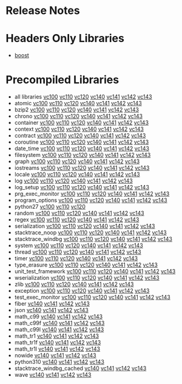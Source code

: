 # Release Notes
# Headers Only Libraries
- [boost](http://nuget.org/packages/boost/1.79.0)
# Precompiled Libraries
- all libraries [vc100](http://nuget.org/packages/boost-vc100/1.79.0) [vc110](http://nuget.org/packages/boost-vc110/1.79.0) [vc120](http://nuget.org/packages/boost-vc120/1.79.0) [vc140](http://nuget.org/packages/boost-vc140/1.79.0) [vc141](http://nuget.org/packages/boost-vc141/1.79.0) [vc142](http://nuget.org/packages/boost-vc142/1.79.0) [vc143](http://nuget.org/packages/boost-vc143/1.79.0)
- atomic [vc100](http://nuget.org/packages/boost_atomic-vc100/1.79.0) [vc110](http://nuget.org/packages/boost_atomic-vc110/1.79.0) [vc120](http://nuget.org/packages/boost_atomic-vc120/1.79.0) [vc140](http://nuget.org/packages/boost_atomic-vc140/1.79.0) [vc141](http://nuget.org/packages/boost_atomic-vc141/1.79.0) [vc142](http://nuget.org/packages/boost_atomic-vc142/1.79.0) [vc143](http://nuget.org/packages/boost_atomic-vc143/1.79.0)
- bzip2 [vc100](http://nuget.org/packages/boost_bzip2-vc100/1.79.0) [vc110](http://nuget.org/packages/boost_bzip2-vc110/1.79.0) [vc120](http://nuget.org/packages/boost_bzip2-vc120/1.79.0) [vc140](http://nuget.org/packages/boost_bzip2-vc140/1.79.0) [vc141](http://nuget.org/packages/boost_bzip2-vc141/1.79.0) [vc142](http://nuget.org/packages/boost_bzip2-vc142/1.79.0) [vc143](http://nuget.org/packages/boost_bzip2-vc143/1.79.0)
- chrono [vc100](http://nuget.org/packages/boost_chrono-vc100/1.79.0) [vc110](http://nuget.org/packages/boost_chrono-vc110/1.79.0) [vc120](http://nuget.org/packages/boost_chrono-vc120/1.79.0) [vc140](http://nuget.org/packages/boost_chrono-vc140/1.79.0) [vc141](http://nuget.org/packages/boost_chrono-vc141/1.79.0) [vc142](http://nuget.org/packages/boost_chrono-vc142/1.79.0) [vc143](http://nuget.org/packages/boost_chrono-vc143/1.79.0)
- container [vc100](http://nuget.org/packages/boost_container-vc100/1.79.0) [vc110](http://nuget.org/packages/boost_container-vc110/1.79.0) [vc120](http://nuget.org/packages/boost_container-vc120/1.79.0) [vc140](http://nuget.org/packages/boost_container-vc140/1.79.0) [vc141](http://nuget.org/packages/boost_container-vc141/1.79.0) [vc142](http://nuget.org/packages/boost_container-vc142/1.79.0) [vc143](http://nuget.org/packages/boost_container-vc143/1.79.0)
- context [vc100](http://nuget.org/packages/boost_context-vc100/1.79.0) [vc110](http://nuget.org/packages/boost_context-vc110/1.79.0) [vc120](http://nuget.org/packages/boost_context-vc120/1.79.0) [vc140](http://nuget.org/packages/boost_context-vc140/1.79.0) [vc141](http://nuget.org/packages/boost_context-vc141/1.79.0) [vc142](http://nuget.org/packages/boost_context-vc142/1.79.0) [vc143](http://nuget.org/packages/boost_context-vc143/1.79.0)
- contract [vc100](http://nuget.org/packages/boost_contract-vc100/1.79.0) [vc110](http://nuget.org/packages/boost_contract-vc110/1.79.0) [vc120](http://nuget.org/packages/boost_contract-vc120/1.79.0) [vc140](http://nuget.org/packages/boost_contract-vc140/1.79.0) [vc141](http://nuget.org/packages/boost_contract-vc141/1.79.0) [vc142](http://nuget.org/packages/boost_contract-vc142/1.79.0) [vc143](http://nuget.org/packages/boost_contract-vc143/1.79.0)
- coroutine [vc100](http://nuget.org/packages/boost_coroutine-vc100/1.79.0) [vc110](http://nuget.org/packages/boost_coroutine-vc110/1.79.0) [vc120](http://nuget.org/packages/boost_coroutine-vc120/1.79.0) [vc140](http://nuget.org/packages/boost_coroutine-vc140/1.79.0) [vc141](http://nuget.org/packages/boost_coroutine-vc141/1.79.0) [vc142](http://nuget.org/packages/boost_coroutine-vc142/1.79.0) [vc143](http://nuget.org/packages/boost_coroutine-vc143/1.79.0)
- date_time [vc100](http://nuget.org/packages/boost_date_time-vc100/1.79.0) [vc110](http://nuget.org/packages/boost_date_time-vc110/1.79.0) [vc120](http://nuget.org/packages/boost_date_time-vc120/1.79.0) [vc140](http://nuget.org/packages/boost_date_time-vc140/1.79.0) [vc141](http://nuget.org/packages/boost_date_time-vc141/1.79.0) [vc142](http://nuget.org/packages/boost_date_time-vc142/1.79.0) [vc143](http://nuget.org/packages/boost_date_time-vc143/1.79.0)
- filesystem [vc100](http://nuget.org/packages/boost_filesystem-vc100/1.79.0) [vc110](http://nuget.org/packages/boost_filesystem-vc110/1.79.0) [vc120](http://nuget.org/packages/boost_filesystem-vc120/1.79.0) [vc140](http://nuget.org/packages/boost_filesystem-vc140/1.79.0) [vc141](http://nuget.org/packages/boost_filesystem-vc141/1.79.0) [vc142](http://nuget.org/packages/boost_filesystem-vc142/1.79.0) [vc143](http://nuget.org/packages/boost_filesystem-vc143/1.79.0)
- graph [vc100](http://nuget.org/packages/boost_graph-vc100/1.79.0) [vc110](http://nuget.org/packages/boost_graph-vc110/1.79.0) [vc120](http://nuget.org/packages/boost_graph-vc120/1.79.0) [vc140](http://nuget.org/packages/boost_graph-vc140/1.79.0) [vc141](http://nuget.org/packages/boost_graph-vc141/1.79.0) [vc142](http://nuget.org/packages/boost_graph-vc142/1.79.0) [vc143](http://nuget.org/packages/boost_graph-vc143/1.79.0)
- iostreams [vc100](http://nuget.org/packages/boost_iostreams-vc100/1.79.0) [vc110](http://nuget.org/packages/boost_iostreams-vc110/1.79.0) [vc120](http://nuget.org/packages/boost_iostreams-vc120/1.79.0) [vc140](http://nuget.org/packages/boost_iostreams-vc140/1.79.0) [vc141](http://nuget.org/packages/boost_iostreams-vc141/1.79.0) [vc142](http://nuget.org/packages/boost_iostreams-vc142/1.79.0) [vc143](http://nuget.org/packages/boost_iostreams-vc143/1.79.0)
- locale [vc100](http://nuget.org/packages/boost_locale-vc100/1.79.0) [vc110](http://nuget.org/packages/boost_locale-vc110/1.79.0) [vc120](http://nuget.org/packages/boost_locale-vc120/1.79.0) [vc140](http://nuget.org/packages/boost_locale-vc140/1.79.0) [vc141](http://nuget.org/packages/boost_locale-vc141/1.79.0) [vc142](http://nuget.org/packages/boost_locale-vc142/1.79.0) [vc143](http://nuget.org/packages/boost_locale-vc143/1.79.0)
- log [vc100](http://nuget.org/packages/boost_log-vc100/1.79.0) [vc110](http://nuget.org/packages/boost_log-vc110/1.79.0) [vc120](http://nuget.org/packages/boost_log-vc120/1.79.0) [vc140](http://nuget.org/packages/boost_log-vc140/1.79.0) [vc141](http://nuget.org/packages/boost_log-vc141/1.79.0) [vc142](http://nuget.org/packages/boost_log-vc142/1.79.0) [vc143](http://nuget.org/packages/boost_log-vc143/1.79.0)
- log_setup [vc100](http://nuget.org/packages/boost_log_setup-vc100/1.79.0) [vc110](http://nuget.org/packages/boost_log_setup-vc110/1.79.0) [vc120](http://nuget.org/packages/boost_log_setup-vc120/1.79.0) [vc140](http://nuget.org/packages/boost_log_setup-vc140/1.79.0) [vc141](http://nuget.org/packages/boost_log_setup-vc141/1.79.0) [vc142](http://nuget.org/packages/boost_log_setup-vc142/1.79.0) [vc143](http://nuget.org/packages/boost_log_setup-vc143/1.79.0)
- prg_exec_monitor [vc100](http://nuget.org/packages/boost_prg_exec_monitor-vc100/1.79.0) [vc110](http://nuget.org/packages/boost_prg_exec_monitor-vc110/1.79.0) [vc120](http://nuget.org/packages/boost_prg_exec_monitor-vc120/1.79.0) [vc140](http://nuget.org/packages/boost_prg_exec_monitor-vc140/1.79.0) [vc141](http://nuget.org/packages/boost_prg_exec_monitor-vc141/1.79.0) [vc142](http://nuget.org/packages/boost_prg_exec_monitor-vc142/1.79.0) [vc143](http://nuget.org/packages/boost_prg_exec_monitor-vc143/1.79.0)
- program_options [vc100](http://nuget.org/packages/boost_program_options-vc100/1.79.0) [vc110](http://nuget.org/packages/boost_program_options-vc110/1.79.0) [vc120](http://nuget.org/packages/boost_program_options-vc120/1.79.0) [vc140](http://nuget.org/packages/boost_program_options-vc140/1.79.0) [vc141](http://nuget.org/packages/boost_program_options-vc141/1.79.0) [vc142](http://nuget.org/packages/boost_program_options-vc142/1.79.0) [vc143](http://nuget.org/packages/boost_program_options-vc143/1.79.0)
- python27 [vc100](http://nuget.org/packages/boost_python27-vc100/1.79.0) [vc110](http://nuget.org/packages/boost_python27-vc110/1.79.0) [vc120](http://nuget.org/packages/boost_python27-vc120/1.79.0)
- random [vc100](http://nuget.org/packages/boost_random-vc100/1.79.0) [vc110](http://nuget.org/packages/boost_random-vc110/1.79.0) [vc120](http://nuget.org/packages/boost_random-vc120/1.79.0) [vc140](http://nuget.org/packages/boost_random-vc140/1.79.0) [vc141](http://nuget.org/packages/boost_random-vc141/1.79.0) [vc142](http://nuget.org/packages/boost_random-vc142/1.79.0) [vc143](http://nuget.org/packages/boost_random-vc143/1.79.0)
- regex [vc100](http://nuget.org/packages/boost_regex-vc100/1.79.0) [vc110](http://nuget.org/packages/boost_regex-vc110/1.79.0) [vc120](http://nuget.org/packages/boost_regex-vc120/1.79.0) [vc140](http://nuget.org/packages/boost_regex-vc140/1.79.0) [vc141](http://nuget.org/packages/boost_regex-vc141/1.79.0) [vc142](http://nuget.org/packages/boost_regex-vc142/1.79.0) [vc143](http://nuget.org/packages/boost_regex-vc143/1.79.0)
- serialization [vc100](http://nuget.org/packages/boost_serialization-vc100/1.79.0) [vc110](http://nuget.org/packages/boost_serialization-vc110/1.79.0) [vc120](http://nuget.org/packages/boost_serialization-vc120/1.79.0) [vc140](http://nuget.org/packages/boost_serialization-vc140/1.79.0) [vc141](http://nuget.org/packages/boost_serialization-vc141/1.79.0) [vc142](http://nuget.org/packages/boost_serialization-vc142/1.79.0) [vc143](http://nuget.org/packages/boost_serialization-vc143/1.79.0)
- stacktrace_noop [vc100](http://nuget.org/packages/boost_stacktrace_noop-vc100/1.79.0) [vc110](http://nuget.org/packages/boost_stacktrace_noop-vc110/1.79.0) [vc120](http://nuget.org/packages/boost_stacktrace_noop-vc120/1.79.0) [vc140](http://nuget.org/packages/boost_stacktrace_noop-vc140/1.79.0) [vc141](http://nuget.org/packages/boost_stacktrace_noop-vc141/1.79.0) [vc142](http://nuget.org/packages/boost_stacktrace_noop-vc142/1.79.0) [vc143](http://nuget.org/packages/boost_stacktrace_noop-vc143/1.79.0)
- stacktrace_windbg [vc100](http://nuget.org/packages/boost_stacktrace_windbg-vc100/1.79.0) [vc110](http://nuget.org/packages/boost_stacktrace_windbg-vc110/1.79.0) [vc120](http://nuget.org/packages/boost_stacktrace_windbg-vc120/1.79.0) [vc140](http://nuget.org/packages/boost_stacktrace_windbg-vc140/1.79.0) [vc141](http://nuget.org/packages/boost_stacktrace_windbg-vc141/1.79.0) [vc142](http://nuget.org/packages/boost_stacktrace_windbg-vc142/1.79.0) [vc143](http://nuget.org/packages/boost_stacktrace_windbg-vc143/1.79.0)
- system [vc100](http://nuget.org/packages/boost_system-vc100/1.79.0) [vc110](http://nuget.org/packages/boost_system-vc110/1.79.0) [vc120](http://nuget.org/packages/boost_system-vc120/1.79.0) [vc140](http://nuget.org/packages/boost_system-vc140/1.79.0) [vc141](http://nuget.org/packages/boost_system-vc141/1.79.0) [vc142](http://nuget.org/packages/boost_system-vc142/1.79.0) [vc143](http://nuget.org/packages/boost_system-vc143/1.79.0)
- thread [vc100](http://nuget.org/packages/boost_thread-vc100/1.79.0) [vc110](http://nuget.org/packages/boost_thread-vc110/1.79.0) [vc120](http://nuget.org/packages/boost_thread-vc120/1.79.0) [vc140](http://nuget.org/packages/boost_thread-vc140/1.79.0) [vc141](http://nuget.org/packages/boost_thread-vc141/1.79.0) [vc142](http://nuget.org/packages/boost_thread-vc142/1.79.0) [vc143](http://nuget.org/packages/boost_thread-vc143/1.79.0)
- timer [vc100](http://nuget.org/packages/boost_timer-vc100/1.79.0) [vc110](http://nuget.org/packages/boost_timer-vc110/1.79.0) [vc120](http://nuget.org/packages/boost_timer-vc120/1.79.0) [vc140](http://nuget.org/packages/boost_timer-vc140/1.79.0) [vc141](http://nuget.org/packages/boost_timer-vc141/1.79.0) [vc142](http://nuget.org/packages/boost_timer-vc142/1.79.0) [vc143](http://nuget.org/packages/boost_timer-vc143/1.79.0)
- type_erasure [vc100](http://nuget.org/packages/boost_type_erasure-vc100/1.79.0) [vc110](http://nuget.org/packages/boost_type_erasure-vc110/1.79.0) [vc120](http://nuget.org/packages/boost_type_erasure-vc120/1.79.0) [vc140](http://nuget.org/packages/boost_type_erasure-vc140/1.79.0) [vc141](http://nuget.org/packages/boost_type_erasure-vc141/1.79.0) [vc142](http://nuget.org/packages/boost_type_erasure-vc142/1.79.0) [vc143](http://nuget.org/packages/boost_type_erasure-vc143/1.79.0)
- unit_test_framework [vc100](http://nuget.org/packages/boost_unit_test_framework-vc100/1.79.0) [vc110](http://nuget.org/packages/boost_unit_test_framework-vc110/1.79.0) [vc120](http://nuget.org/packages/boost_unit_test_framework-vc120/1.79.0) [vc140](http://nuget.org/packages/boost_unit_test_framework-vc140/1.79.0) [vc141](http://nuget.org/packages/boost_unit_test_framework-vc141/1.79.0) [vc142](http://nuget.org/packages/boost_unit_test_framework-vc142/1.79.0) [vc143](http://nuget.org/packages/boost_unit_test_framework-vc143/1.79.0)
- wserialization [vc100](http://nuget.org/packages/boost_wserialization-vc100/1.79.0) [vc110](http://nuget.org/packages/boost_wserialization-vc110/1.79.0) [vc120](http://nuget.org/packages/boost_wserialization-vc120/1.79.0) [vc140](http://nuget.org/packages/boost_wserialization-vc140/1.79.0) [vc141](http://nuget.org/packages/boost_wserialization-vc141/1.79.0) [vc142](http://nuget.org/packages/boost_wserialization-vc142/1.79.0) [vc143](http://nuget.org/packages/boost_wserialization-vc143/1.79.0)
- zlib [vc100](http://nuget.org/packages/boost_zlib-vc100/1.79.0) [vc110](http://nuget.org/packages/boost_zlib-vc110/1.79.0) [vc120](http://nuget.org/packages/boost_zlib-vc120/1.79.0) [vc140](http://nuget.org/packages/boost_zlib-vc140/1.79.0) [vc141](http://nuget.org/packages/boost_zlib-vc141/1.79.0) [vc142](http://nuget.org/packages/boost_zlib-vc142/1.79.0) [vc143](http://nuget.org/packages/boost_zlib-vc143/1.79.0)
- exception [vc100](http://nuget.org/packages/boost_exception-vc100/1.79.0) [vc110](http://nuget.org/packages/boost_exception-vc110/1.79.0) [vc120](http://nuget.org/packages/boost_exception-vc120/1.79.0) [vc140](http://nuget.org/packages/boost_exception-vc140/1.79.0) [vc141](http://nuget.org/packages/boost_exception-vc141/1.79.0) [vc142](http://nuget.org/packages/boost_exception-vc142/1.79.0) [vc143](http://nuget.org/packages/boost_exception-vc143/1.79.0)
- test_exec_monitor [vc100](http://nuget.org/packages/boost_test_exec_monitor-vc100/1.79.0) [vc110](http://nuget.org/packages/boost_test_exec_monitor-vc110/1.79.0) [vc120](http://nuget.org/packages/boost_test_exec_monitor-vc120/1.79.0) [vc140](http://nuget.org/packages/boost_test_exec_monitor-vc140/1.79.0) [vc141](http://nuget.org/packages/boost_test_exec_monitor-vc141/1.79.0) [vc142](http://nuget.org/packages/boost_test_exec_monitor-vc142/1.79.0) [vc143](http://nuget.org/packages/boost_test_exec_monitor-vc143/1.79.0)
- fiber [vc140](http://nuget.org/packages/boost_fiber-vc140/1.79.0) [vc141](http://nuget.org/packages/boost_fiber-vc141/1.79.0) [vc142](http://nuget.org/packages/boost_fiber-vc142/1.79.0) [vc143](http://nuget.org/packages/boost_fiber-vc143/1.79.0)
- json [vc140](http://nuget.org/packages/boost_json-vc140/1.79.0) [vc141](http://nuget.org/packages/boost_json-vc141/1.79.0) [vc142](http://nuget.org/packages/boost_json-vc142/1.79.0) [vc143](http://nuget.org/packages/boost_json-vc143/1.79.0)
- math_c99 [vc140](http://nuget.org/packages/boost_math_c99-vc140/1.79.0) [vc141](http://nuget.org/packages/boost_math_c99-vc141/1.79.0) [vc142](http://nuget.org/packages/boost_math_c99-vc142/1.79.0) [vc143](http://nuget.org/packages/boost_math_c99-vc143/1.79.0)
- math_c99f [vc140](http://nuget.org/packages/boost_math_c99f-vc140/1.79.0) [vc141](http://nuget.org/packages/boost_math_c99f-vc141/1.79.0) [vc142](http://nuget.org/packages/boost_math_c99f-vc142/1.79.0) [vc143](http://nuget.org/packages/boost_math_c99f-vc143/1.79.0)
- math_c99l [vc140](http://nuget.org/packages/boost_math_c99l-vc140/1.79.0) [vc141](http://nuget.org/packages/boost_math_c99l-vc141/1.79.0) [vc142](http://nuget.org/packages/boost_math_c99l-vc142/1.79.0) [vc143](http://nuget.org/packages/boost_math_c99l-vc143/1.79.0)
- math_tr1 [vc140](http://nuget.org/packages/boost_math_tr1-vc140/1.79.0) [vc141](http://nuget.org/packages/boost_math_tr1-vc141/1.79.0) [vc142](http://nuget.org/packages/boost_math_tr1-vc142/1.79.0) [vc143](http://nuget.org/packages/boost_math_tr1-vc143/1.79.0)
- math_tr1f [vc140](http://nuget.org/packages/boost_math_tr1f-vc140/1.79.0) [vc141](http://nuget.org/packages/boost_math_tr1f-vc141/1.79.0) [vc142](http://nuget.org/packages/boost_math_tr1f-vc142/1.79.0) [vc143](http://nuget.org/packages/boost_math_tr1f-vc143/1.79.0)
- math_tr1l [vc140](http://nuget.org/packages/boost_math_tr1l-vc140/1.79.0) [vc141](http://nuget.org/packages/boost_math_tr1l-vc141/1.79.0) [vc142](http://nuget.org/packages/boost_math_tr1l-vc142/1.79.0) [vc143](http://nuget.org/packages/boost_math_tr1l-vc143/1.79.0)
- nowide [vc140](http://nuget.org/packages/boost_nowide-vc140/1.79.0) [vc141](http://nuget.org/packages/boost_nowide-vc141/1.79.0) [vc142](http://nuget.org/packages/boost_nowide-vc142/1.79.0) [vc143](http://nuget.org/packages/boost_nowide-vc143/1.79.0)
- python310 [vc140](http://nuget.org/packages/boost_python310-vc140/1.79.0) [vc141](http://nuget.org/packages/boost_python310-vc141/1.79.0) [vc142](http://nuget.org/packages/boost_python310-vc142/1.79.0) [vc143](http://nuget.org/packages/boost_python310-vc143/1.79.0)
- stacktrace_windbg_cached [vc140](http://nuget.org/packages/boost_stacktrace_windbg_cached-vc140/1.79.0) [vc141](http://nuget.org/packages/boost_stacktrace_windbg_cached-vc141/1.79.0) [vc142](http://nuget.org/packages/boost_stacktrace_windbg_cached-vc142/1.79.0) [vc143](http://nuget.org/packages/boost_stacktrace_windbg_cached-vc143/1.79.0)
- wave [vc140](http://nuget.org/packages/boost_wave-vc140/1.79.0) [vc141](http://nuget.org/packages/boost_wave-vc141/1.79.0) [vc142](http://nuget.org/packages/boost_wave-vc142/1.79.0) [vc143](http://nuget.org/packages/boost_wave-vc143/1.79.0)
